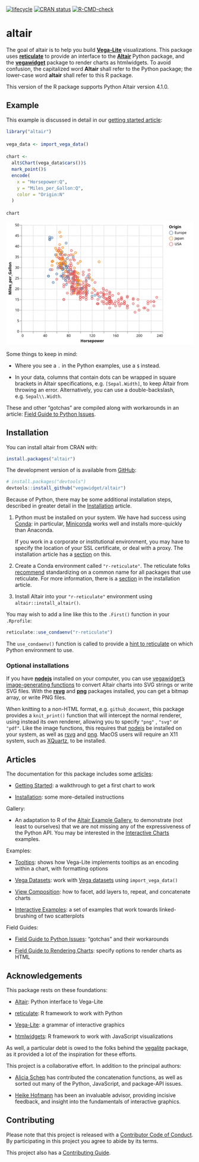 
<!-- README.md is generated from README.Rmd. Please edit that file -->

<!-- badges: start -->

[![lifecycle](https://img.shields.io/badge/lifecycle-maturing-blue.svg)](https://www.tidyverse.org/lifecycle/#maturing)
[![CRAN
status](https://www.r-pkg.org/badges/version/altair)](https://cran.r-project.org/package=altair)
[![R-CMD-check](https://github.com/vegawidget/altair/workflows/R-CMD-check/badge.svg)](https://github.com/vegawidget/altair/actions)
<!-- badges: end -->

# altair

The goal of altair is to help you build
[**Vega-Lite**](https://vega.github.io/vega-lite/) visualizations. This
package uses [**reticulate**](https://rstudio.github.io/reticulate/) to
provide an interface to the [**Altair**](https://altair-viz.github.io)
Python package, and the
[**vegawidget**](https://vegawidget.github.io/vegawidget/) package to
render charts as htmlwidgets. To avoid confusion, the capitalized word
**Altair** shall refer to the Python package; the lower-case word
**altair** shall refer to this R package.

This version of the R package supports Python Altair version 4.1.0.

## Example

This example is discussed in detail in our [getting started
article](https://vegawidget.github.io/altair/articles/altair.html):

``` r
library("altair")

vega_data <- import_vega_data()

chart <- 
  alt$Chart(vega_data$cars())$
  mark_point()$
  encode(
    x = "Horsepower:Q",
    y = "Miles_per_Gallon:Q",
    color = "Origin:N"
  )

chart
```

![](man/figures/README-example-1.svg)<!-- -->

Some things to keep in mind:

  - Where you see a `.` in the Python examples, use a `$` instead.

  - In your data, columns that contain dots can be wrapped in square
    brackets in Altair specifications, e.g. `[Sepal.Width]`, to keep
    Altair from throwing an error. Alternatively, you can use a
    double-backslash, e.g. `Sepal\\.Width`.

These and other “gotchas” are compiled along with workarounds in an
article: [Field Guide to Python
Issues](https://vegawidget.github.io/altair/articles/field-guide-python.html).

## Installation

You can install altair from CRAN with:

``` r
install.packages("altair")
```

The development version of is available from
[GitHub](https://github.com/vegawidget/altair/):

``` r
# install.packages("devtools")
devtools::install_github("vegawidget/altair") 
```

Because of Python, there may be some additional installation steps,
described in greater detail in the
[Installation](https://vegawidget.github.io/altair/articles/installation.html)
article.

1.  Python must be installed on your system. We have had success using
    [Conda](https://conda.io/docs): in particular,
    [Miniconda](https://conda.io/docs/user-guide/install/download.html#anaconda-or-miniconda)
    works well and installs more-quickly than Anaconda.
    
    If you work in a corporate or institutional environment, you may
    have to specify the location of your SSL certificate, or deal with a
    proxy. The installation article has a
    [section](https://vegawidget.github.io/altair/articles/installation.html#proxies)
    on this.

2.  Create a Conda environment called `"r-reticulate"`. The reticulate
    folks
    [recommend](https://rstudio.github.io/reticulate/articles/python_packages.html)
    standardizing on a common name for all packages that use reticulate.
    For more information, there is a
    [section](https://vegawidget.github.io/altair/articles/installation.html#python-env)
    in the installation article.

3.  Install Altair into your `"r-reticulate"` environment using
    `altair::install_altair()`.

You may wish to add a line like this to the `.First()` function in your
`.Rprofile`:

``` r
reticulate::use_condaenv("r-reticulate")
```

The `use_condaenv()` function is called to provide a [hint to
reticulate](https://rstudio.github.io/reticulate/articles/versions.html#order-of-discovery)
on which Python environment to use.

### Optional installations

If you have **[nodejs](https://nodejs.org)** installed on your computer,
you can use [vegawidget’s image-generating
functions](https://vegawidget.github.io/vegawidget/reference/image.html)
to convert Altair charts into SVG strings or write SVG files. With the
**[rsvg](https://CRAN.R-project.org/package=rsvg)** and
**[png](https://CRAN.R-project.org/package=png)** packages installed,
you can get a bitmap array, or write PNG files.

When knitting to a non-HTML format, e.g. `github_document`, this package
provides a `knit_print()` function that will intercept the normal
renderer, using instead its own renderer, allowing you to specify
`"png"` , `"svg"` or `"pdf"`. Like the image functions, this requires
that [nodejs](https://nodejs.org) be installed on your system, as well
as [rsvg](https://cran.r-project.org/package=rsvg) and
[png](https://cran.r-project.org/package=png). MacOS users will require
an X11 system, such as [XQuartz](https://www.xquartz.org), to be
installed.

## Articles

The documentation for this package includes some
[articles](https://vegawidget.github.io/altair/articles/index.html):

  - [Getting
    Started](https://vegawidget.github.io/altair/articles/altair.html):
    a walkthrough to get a first chart to work

  - [Installation](https://vegawidget.github.io/altair/articles/installation.html):
    some more-detailed instructions

Gallery:

  - An adaptation to R of the [Altair Example
    Gallery](https://altair-viz.github.io/gallery/), to demonstrate (not
    least to ourselves) that we are not missing any of the
    expressiveness of the Python API. You may be interested in the
    [Interactive
    Charts](https://vegawidget.github.io/altair/articles/example-gallery-08-interactive-charts.html)
    examples.

Examples:

  - [Tooltips](https://vegawidget.github.io/altair/articles/tooltips.html):
    shows how Vega-Lite implements tooltips as an encoding within a
    chart, with formatting options

  - [Vega
    Datasets](https://vegawidget.github.io/altair/articles/vega-datasets.html):
    work with [Vega
    datasets](https://github.com/altair-viz/vega_datasets) using
    `import_vega_data()`

  - [View
    Composition](https://vegawidget.github.io/altair/articles/view-composition.html):
    how to facet, add layers to, repeat, and concatenate charts

  - [Interactive
    Examples](https://vegawidget.github.io/altair/articles/interactive.html):
    a set of examples that work towards linked-brushing of two
    scatterplots

Field Guides:

  - [Field Guide to Python
    Issues](https://vegawidget.github.io/altair/articles/field-guide-python.html):
    “gotchas” and their workarounds

  - [Field Guide to Rendering
    Charts](https://vegawidget.github.io/altair/articles/field-guide-rendering.html):
    specify options to render charts as HTML

## Acknowledgements

This package rests on these foundations:

  - [Altair](https://altair-viz.github.io): Python interface to
    Vega-Lite

  - [reticulate](https://rstudio.github.io/reticulate/): R framework to
    work with Python

  - [Vega-Lite](https://vega.github.io/vega-lite/): a grammar of
    interactive graphics

  - [htmlwidgets](https://www.htmlwidgets.org/): R framework to work
    with JavaScript visualizations

As well, a particular debt is owed to the folks behind the
[vegalite](https://github.com/hrbrmstr/vegalite) package, as it provided
a lot of the inspiration for these efforts.

This project is a collaborative effort. In addition to the principal
authors:

  - [Alicia Schep](https://github.com/AliciaSchep) has contributed the
    concatenation functions, as well as sorted out many of the Python,
    JavaScript, and package-API issues.

  - [Heike Hofmann](https://github.com/heike) has been an invaluable
    advisor, providing incisive feedback, and insight into the
    fundamentals of interactive graphics.

## Contributing

Please note that this project is released with a [Contributor Code of
Conduct](https://vegawidget.github.io/altair/CODE_OF_CONDUCT.html). By
participating in this project you agree to abide by its terms.

This project also has a [Contributing
Guide](https://vegawidget.github.io/altair/CONTRIBUTING.html).
